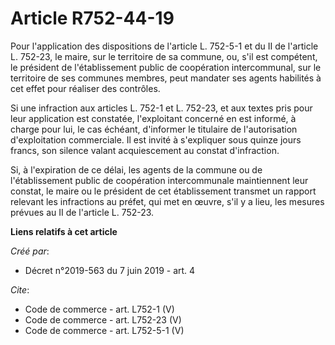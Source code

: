 # Article R752-44-19

Pour l'application des dispositions de l'article L. 752-5-1 et du II de l'article L. 752-23, le maire, sur le territoire de
sa commune, ou, s'il est compétent, le président de l'établissement public de coopération intercommunal, sur le territoire de
ses communes membres, peut mandater ses agents habilités à cet effet pour réaliser des contrôles. 

Si une infraction aux articles L. 752-1 et L. 752-23, et aux textes pris pour leur application est constatée, l'exploitant
concerné en est informé, à charge pour lui, le cas échéant, d'informer le titulaire de l'autorisation d'exploitation
commerciale. Il est invité à s'expliquer sous quinze jours francs, son silence valant acquiescement au constat d'infraction. 

Si, à l'expiration de ce délai, les agents de la commune ou de l'établissement public de coopération intercommunale
maintiennent leur constat, le maire ou le président de cet établissement transmet un rapport relevant les infractions au
préfet, qui met en œuvre, s'il y a lieu, les mesures prévues au II de l'article L. 752-23.

**Liens relatifs à cet article**

_Créé par_:

  - Décret n°2019-563 du 7 juin 2019 - art. 4

_Cite_:

  - Code de commerce - art. L752-1 (V)
  - Code de commerce - art. L752-23 (V)
  - Code de commerce - art. L752-5-1 (V)
